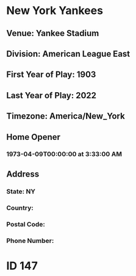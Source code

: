 # New York Yankees
## Venue: Yankee Stadium
## Division: American League East
## First Year of Play: 1903
## Last Year of Play: 2022
## Timezone: America/New_York
## Home Opener
### 1973-04-09T00:00:00 at 3:33:00 AM
## Address
### 
### State: NY
### Country: 
### Postal Code: 
### Phone Number: 
# ID 147